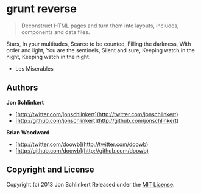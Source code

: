 # grunt reverse

> Deconstruct HTML pages and turn them into layouts, includes, components and data files.


Stars,
In your multitudes,
Scarce to be counted,
Filling the darkness,
With order and light,
You are the sentinels,
Silent and sure,
Keeping watch in the night,
Keeping watch in the night.

- Les Miserables


## Authors

**Jon Schlinkert**

+ [http://twitter.com/jonschlinkert](http://twitter.com/jonschlinkert)
+ [http://github.com/jonschlinkert](http://github.com/jonschlinkert)

**Brian Woodward**

+ [http://twitter.com/doowb](http://twitter.com/doowb)
+ [http://github.com/doowb](http://github.com/doowb)


## Copyright and License
Copyright (c) 2013 Jon Schlinkert
Released under the [MIT License](LICENSE-MIT).